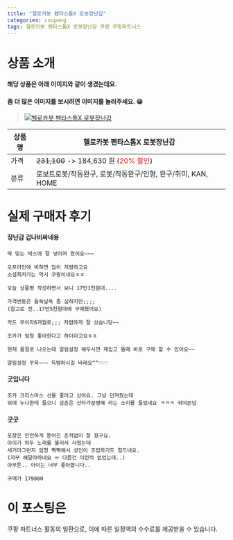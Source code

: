 ```yaml
---
title: "헬로카봇 펜타스톰X 로봇장난감"
categories: coupang
tags: 헬로카봇 펜타스톰X 로봇장난감 쿠팡 쿠팡파트너스
---
```

# 상품 소개
#### 해당 상품은 아래 이미지와 같이 생겼는데요. 
#### 좀 더 많은 이미지를 보시려면 이미지를 눌러주세요. 😀
> [![헬로카봇 펜타스톰X 로봇장난감](https://static.coupangcdn.com/image/affiliate/banner/f9606546027087e60165e252712df7c2@2x.jpg)](https://coupa.ng/bPlzy8)

상품명 | 헬로카봇 펜타스톰X 로봇장난감
-------|-------
가격 | ~~231,100~~ -> 184,630 원 (<span style="color:red">20% 할인</span>)
분류 | 로보트로봇/작동완구, 로봇/작동완구/인형, 완구/취미, KAN, HOME

# 실제 구매자 후기

####    장난감 겁나비싸네용
    딱 맞는 박스에 잘 넣어져 왔어요~~~
    
    오프라인에 비하면 많이 저렴하고요 
    소셜최저가는 역시 쿠팡이네요ㅎㅎ 
    
    오늘 상품평 작성하면서 보니 17만1천원대....
    
    가격변동은 들쑥날쑥 좀 심하지만;;;;
    (참고로 전..17만5천원대에 구매했어요)
    
    카드 무이자6개월로;;; 저렴하게 잘 샀습니당~~
    
    조카가 엄청 좋아한다고 하더라고요ㅎㅎ
    
    현재 품절로 나오는데 알림설정 해두시면 재입고 뜰때 바로 구매 할 수 있어요~~
    
    알림설정 꾸욱~~~ 득템하시길 바래요^^♡♡♡

####    굿입니다
    조카 크리스마스 선물 줄려고 샀어요. 그냥 던져줬는데
    뒤에 누나한테 들으니 삼촌은 산타가분명해 라는 소리를 들었네요 ㅋㅋㅋ 귀여븐넘

####    굿굿
    포장은 안전하게 뜯어진 흔적없이 잘 왔구요.
    아이가 하두 노래를 불러서 사줬는데
    새거라그런지 엄청 뻑뻑해서 성인이 조립하기도 힘드네요.
    (자꾸 해달라하네요 ㅠ 다른건 이런적 없었는데..)
    아무튼.. 아이는 너무 좋아합니다..
    
    구매가 179000

# 이 포스팅은
쿠팡 파트너스 활동의 일환으로, 이에 따른 일정액의 수수료를 제공받을 수 있습니다.


